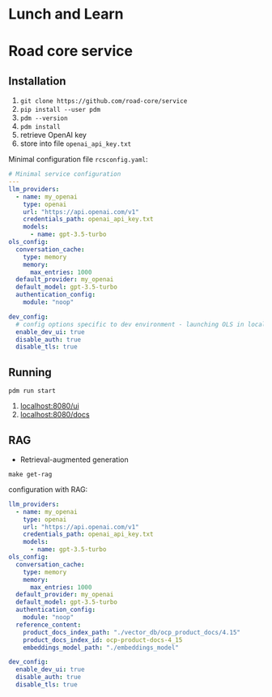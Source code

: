 # Lunch and Learn

# Road core service

## Installation

1. `git clone https://github.com/road-core/service`
1. `pip install --user pdm`
1. `pdm --version`
1. `pdm install`
1. retrieve OpenAI key
1. store into file `openai_api_key.txt`


Minimal configuration file `rcsconfig.yaml`:

```yaml
# Minimal service configuration
---
llm_providers:
  - name: my_openai
    type: openai
    url: "https://api.openai.com/v1"
    credentials_path: openai_api_key.txt
    models:
      - name: gpt-3.5-turbo
ols_config:
  conversation_cache:
    type: memory
    memory:
      max_entries: 1000
  default_provider: my_openai
  default_model: gpt-3.5-turbo
  authentication_config:
    module: "noop"

dev_config:
  # config options specific to dev environment - launching OLS in local
  enable_dev_ui: true
  disable_auth: true
  disable_tls: true

```

## Running

`pdm run start`

1. [localhost:8080/ui](localhost:8080/ui)
1. [localhost:8080/docs](localhost:8080/docs)

## RAG

* Retrieval-augmented generation

`make get-rag`

configuration with RAG:

```yaml
llm_providers:
  - name: my_openai
    type: openai
    url: "https://api.openai.com/v1"
    credentials_path: openai_api_key.txt
    models:
      - name: gpt-3.5-turbo
ols_config:
  conversation_cache:
    type: memory
    memory:
      max_entries: 1000
  default_provider: my_openai
  default_model: gpt-3.5-turbo
  authentication_config:
    module: "noop"
  reference_content:
    product_docs_index_path: "./vector_db/ocp_product_docs/4.15"
    product_docs_index_id: ocp-product-docs-4_15
    embeddings_model_path: "./embeddings_model"

dev_config:
  enable_dev_ui: true
  disable_auth: true
  disable_tls: true
```

